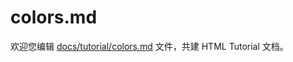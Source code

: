 colors.md
===

欢迎您编辑 <a target="__blank" href="https://github.com/jaywcjlove/html-tutorial/blob/main/docs/tutorial/colors.md">docs/tutorial/colors.md</a> 文件，共建 HTML Tutorial 文档。
